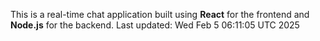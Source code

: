 This is a real-time chat application built using **React** for the frontend and **Node.js** for the backend.
Last updated: Wed Feb  5 06:11:05 UTC 2025
